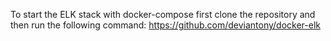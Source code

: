 To start the ELK stack with docker-compose first clone the repository and then run the following command:
https://github.com/deviantony/docker-elk